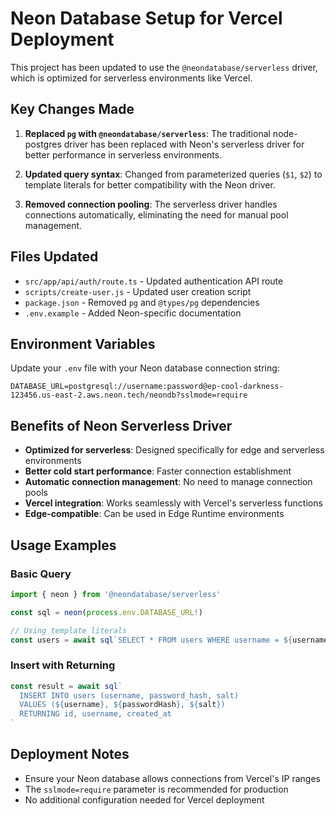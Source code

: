 # Neon Database Setup for Vercel Deployment

This project has been updated to use the `@neondatabase/serverless` driver, which is optimized for serverless environments like Vercel.

## Key Changes Made

1. **Replaced `pg` with `@neondatabase/serverless`**: The traditional node-postgres driver has been replaced with Neon's serverless driver for better performance in serverless environments.

2. **Updated query syntax**: Changed from parameterized queries (`$1`, `$2`) to template literals for better compatibility with the Neon driver.

3. **Removed connection pooling**: The serverless driver handles connections automatically, eliminating the need for manual pool management.

## Files Updated

- `src/app/api/auth/route.ts` - Updated authentication API route
- `scripts/create-user.js` - Updated user creation script
- `package.json` - Removed `pg` and `@types/pg` dependencies
- `.env.example` - Added Neon-specific documentation

## Environment Variables

Update your `.env` file with your Neon database connection string:

```env
DATABASE_URL=postgresql://username:password@ep-cool-darkness-123456.us-east-2.aws.neon.tech/neondb?sslmode=require
```

## Benefits of Neon Serverless Driver

- **Optimized for serverless**: Designed specifically for edge and serverless environments
- **Better cold start performance**: Faster connection establishment
- **Automatic connection management**: No need to manage connection pools
- **Vercel integration**: Works seamlessly with Vercel's serverless functions
- **Edge-compatible**: Can be used in Edge Runtime environments

## Usage Examples

### Basic Query
```typescript
import { neon } from '@neondatabase/serverless'

const sql = neon(process.env.DATABASE_URL!)

// Using template literals
const users = await sql`SELECT * FROM users WHERE username = ${username}`
```

### Insert with Returning
```typescript
const result = await sql`
  INSERT INTO users (username, password_hash, salt) 
  VALUES (${username}, ${passwordHash}, ${salt})
  RETURNING id, username, created_at
`
```

## Deployment Notes

- Ensure your Neon database allows connections from Vercel's IP ranges
- The `sslmode=require` parameter is recommended for production
- No additional configuration needed for Vercel deployment
